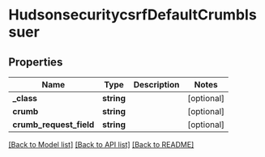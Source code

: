 # HudsonsecuritycsrfDefaultCrumbIssuer

## Properties
Name | Type | Description | Notes
------------ | ------------- | ------------- | -------------
**_class** | **string** |  | [optional] 
**crumb** | **string** |  | [optional] 
**crumb_request_field** | **string** |  | [optional] 

[[Back to Model list]](../README.md#documentation-for-models) [[Back to API list]](../README.md#documentation-for-api-endpoints) [[Back to README]](../README.md)


